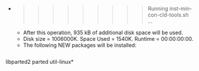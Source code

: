* >>>>>>>>> Running inst-min-con-cld-tools.sh ...
  * After this operation, 935 kB of additional disk space will be used.
  * Disk size = 1006000K. Space Used = 1540K. Runtime = 00:00:00:00.
  * The following NEW packages will be installed:
  ```bash
libparted2 parted util-linux*
  ```
